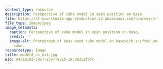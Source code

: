 ```yaml
---
content_type: resource
description: Perspective of cube model in open position on base.
file: https://ol-ocw-studio-app-production.s3.amazonaws.com/courses/4-111-introduction-to-architecture-environmental-design-spring-2014/843a810d58c72547901b19c89352fbfc_model8_hs_ex3.jpg
file_type: image/jpeg
image_metadata:
  caption: Perspective of cube model in open position on base.
  credit: ''
  image-alt: Photograph of bass wood cube model on basewith shifted portions of the
    cube.
resourcetype: Image
title: model8_hs_ex3.jpg
uid: 843a810d-58c7-2547-901b-19c89352fbfc
---
```

